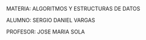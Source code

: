 MATERIA: ALGORITMOS Y ESTRUCTURAS DE DATOS

ALUMNO: SERGIO DANIEL VARGAS

PROFESOR: JOSE MARIA SOLA
